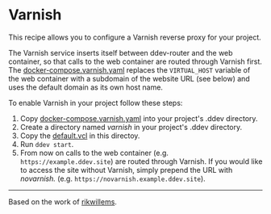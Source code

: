 # Varnish

This recipe allows you to configure a Varnish reverse proxy for your project.

The Varnish service inserts itself between ddev-router and the web container, so that calls
to the web container are routed through Varnish first. The [docker-compose.varnish.yaml](docker-compose.varnish.yaml)
replaces the ```VIRTUAL_HOST``` variable of the web container with a subdomain of
the website URL (see below) and uses the default domain as its own host name.

To enable Varnish in your project follow these steps:

1. Copy [docker-compose.varnish.yaml](docker-compose.varnish.yaml) into your project's .ddev directory.
2. Create a directory named _varnish_ in your project's .ddev directory.
3. Copy the [default.vcl](default.vcl) in this directoy.
4. Run `ddev start`.
5. From now on calls to the web container (e.g. `https://example.ddev.site`) are
   routed through Varnish. If you would like to access the site without Varnish,
   simply prepend the URL with _novarnish._ (e.g. `https://novarnish.example.ddev.site`).

---

Based on the work of [rikwillems](https://github.com/rikwillems).

